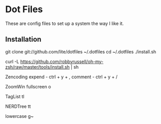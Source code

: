 Dot Files
====

These are config files to set up a system the way I like it.

Installation
----

  git clone git://github.com/lite/dotfiles ~/.dotfiles
  cd ~/.dotfiles
  ./install.sh

  curl -L https://github.com/robbyrussell/oh-my-zsh/raw/master/tools/install.sh | sh

Zencoding
  expend - ctrl + y + ,
  comment - ctrl + y + / 

ZoomWin
  fullscreen <c-w>o

TagList
  <leader>tl

NERDTree
  <leader>tt

lowercase
  g~
